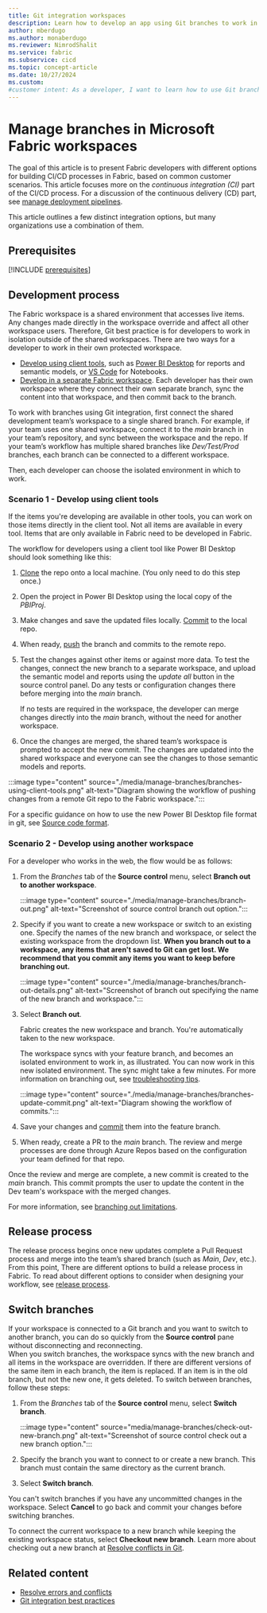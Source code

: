 ```yaml
---
title: Git integration workspaces
description: Learn how to develop an app using Git branches to work in your own isolated workspace environment and improve collaboration with your team.
author: mberdugo
ms.author: monaberdugo
ms.reviewer: NimrodShalit
ms.service: fabric
ms.subservice: cicd
ms.topic: concept-article
ms.date: 10/27/2024
ms.custom:
#customer intent: As a developer, I want to learn how to use Git branches in Fabric so that I can work in my own isolated environment.
---
```


# Manage branches in Microsoft Fabric workspaces

The goal of this article is to present Fabric developers with different options for building CI/CD processes in Fabric, based on common customer scenarios. This article focuses more on the *continuous integration (CI)* part of the CI/CD process. For a discussion of the continuous delivery (CD) part, see [manage deployment pipelines](../manage-deployment.md).

This article outlines a few distinct integration options, but many organizations use a combination of them.  

## Prerequisites

[!INCLUDE [prerequisites](../includes/github-prereqs.md)]

## Development process

The Fabric workspace is a shared environment that accesses live items. Any changes made directly in the workspace override and affect all other workspace users. Therefore, Git best practice is for developers to work in isolation outside of the shared workspaces. There are two ways for a developer to work in their own protected workspace.

- [Develop using client tools](#scenario-1---develop-using-client-tools), such as [Power BI Desktop](https://powerbi.microsoft.com/desktop/) for reports and semantic models, or [VS Code](https://code.visualstudio.com/) for Notebooks.
- [Develop in a separate Fabric workspace](#scenario-2---develop-using-another-workspace). Each developer has their own workspace where they connect their own separate branch, sync the content into that workspace, and then commit back to the branch.

To work with branches using Git integration, first connect the shared development team’s workspace to a single shared branch. For example, if your team uses one shared workspace, connect it to the *main* branch in your team’s repository, and sync between the workspace and the repo. If your team’s workflow has multiple shared branches like *Dev/Test/Prod* branches, each branch can be connected to a different workspace.

Then, each developer can choose the isolated environment in which to work.

### Scenario 1 - Develop using client tools

If the items you're developing are available in other tools, you can work on those items directly in the client tool. Not all items are available in every tool. Items that are only available in Fabric need to be developed in Fabric.

The workflow for developers using a client tool like Power BI Desktop should look something like this:

1. [Clone](/azure/devops/repos/git/clone?) the repo onto a local machine. (You only need to do this step once.)
1. Open the project in Power BI Desktop using the local copy of the *PBIProj*.
1. Make changes and save the updated files locally. [Commit](/azure/devops/repos/git/gitquickstart#commit-your-work) to the local repo.
1. When ready, [push](/azure/devops/repos/git/pushing) the branch and commits to the remote repo.
1. Test the changes against other items or against more data. To test the changes, connect the new branch to a separate workspace, and upload the semantic model and reports using the *update all* button in the source control panel. Do any tests or configuration changes there before merging into the *main* branch.

   If no tests are required in the workspace, the developer can merge changes directly into the *main* branch, without the need for another workspace.

1. Once the changes are merged, the shared team’s workspace is prompted to accept the new commit. The changes are updated into the shared workspace and everyone can see the changes to those semantic models and reports.

:::image type="content" source="./media/manage-branches/branches-using-client-tools.png" alt-text="Diagram showing the workflow of pushing changes from a remote Git repo to the Fabric workspace.":::

For a specific guidance on how to use the new Power BI Desktop file format in git, see [Source code format](./source-code-format.md).

### Scenario 2 - Develop using another workspace

For a developer who works in the web, the flow would be as follows:

1. From the *Branches* tab of the **Source control** menu, select **Branch out to another workspace**.

    :::image type="content" source="./media/manage-branches/branch-out.png" alt-text="Screenshot of source control branch out option.":::

1. Specify if you want to create a new workspace or switch to an existing one. Specify the names of the new branch and workspace, or select the existing workspace from the dropdown list. **When you branch out to a workspace, any items that aren't saved to Git can get lost. We recommend that you commit any items you want to keep before branching out.**

   :::image type="content" source="./media/manage-branches/branch-out-details.png" alt-text="Screenshot of branch out specifying the name of the new branch and workspace.":::

1. Select **Branch out**.

   Fabric creates the new workspace and branch. You're automatically taken to the new workspace.

   The workspace syncs with your feature branch, and becomes an isolated environment to work in, as illustrated. You can now work in this new isolated environment. The sync might take a few minutes. For more information on branching out, see [troubleshooting tips](../troubleshoot-cicd.md#branching-out-i-dont-see-the-branch-i-want-to-connect-to).

   :::image type="content" source="./media/manage-branches/branches-update-commit.png" alt-text="Diagram showing the workflow of commits.":::

1. Save your changes and [commit](./git-get-started.md#commit-changes-to-git) them into the feature branch.
1. When ready, create a PR to the *main* branch. The review and merge processes are done through Azure Repos based on the configuration your team defined for that repo.

Once the review and merge are complete, a new commit is created to the *main* branch. This commit prompts the user to update the content in the Dev team's workspace with the merged changes.

For more information, see [branching out limitations](./git-integration-process.md#branching-out-limitations).

## Release process

The release process begins once new updates complete a Pull Request process and merge into the team’s shared branch (such as *Main*, *Dev*, etc.). From this point, There are different options to build a release process in Fabric. To read about different options to consider when designing your workflow, see [release process](../manage-deployment.md#release-process).

## Switch branches

If your workspace is connected to a Git branch and you want to switch to another branch, you can do so quickly from the **Source control** pane without disconnecting and reconnecting.  
When you switch branches, the workspace syncs with the new branch and all items in the workspace are overridden. If there are different versions of the same item in each branch, the item is replaced. If an item is in the old branch, but not the new one, it gets deleted.
To switch between branches, follow these steps:

1. From the *Branches* tab of the **Source control** menu, select **Switch branch**.

    :::image type="content" source="media/manage-branches/check-out-new-branch.png" alt-text="Screenshot of source control check out a new branch option.":::

1. Specify the branch you want to connect to or create a new branch. This branch must contain the same directory as the current branch.

1. Select **Switch branch**.

You can't switch branches if you have any uncommitted changes in the workspace. Select **Cancel** to go back and commit your changes before switching branches.

To connect the current workspace to a new branch while keeping the existing workspace status, select **Checkout new branch**. Learn more about checking out a new branch at [Resolve conflicts in Git](./conflict-resolution.md#resolve-conflict-in-git).

## Related content

- [Resolve errors and conflicts](./conflict-resolution.md)
- [Git integration best practices](../best-practices-cicd.md)

